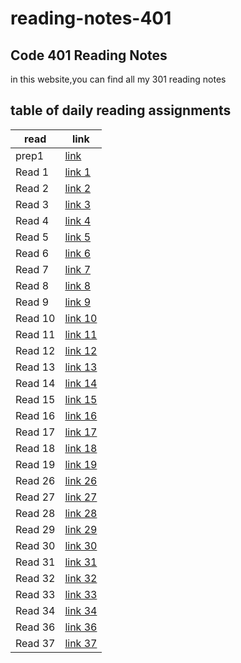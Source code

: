 # reading-notes-401

## Code 401 Reading Notes
in this website,you can find all my 301 reading notes

## table of daily reading assignments

**read** | **link**
---------|----------
prep1      |[link](https://yazan-alshekha.github.io/reading-notes-401/prep1)
Read 1     |[link 1](https://yazan-alshekha.github.io/reading-notes-401/read01)
Read 2     |[link 2](https://yazan-alshekha.github.io/reading-notes-401/read02)
Read 3     |[link 3](https://yazan-alshekha.github.io/reading-notes-401/read03)
Read 4     |[link 4](https://yazan-alshekha.github.io/reading-notes-401/read04)
Read 5     |[link 5](https://yazan-alshekha.github.io/reading-notes-401/read05)
Read 6     |[link 6](https://yazan-alshekha.github.io/reading-notes-401/read06)
Read 7     |[link 7](https://yazan-alshekha.github.io/reading-notes-401/read07)
Read 8     |[link 8](https://yazan-alshekha.github.io/reading-notes-401/read08)
Read 9     |[link 9](https://yazan-alshekha.github.io/reading-notes-401/read09)
Read 10    |[link 10](https://yazan-alshekha.github.io/reading-notes-401/read10)
Read 11    |[link 11](https://yazan-alshekha.github.io/reading-notes-401/read11)
Read 12    |[link 12](https://yazan-alshekha.github.io/reading-notes-401/read12)
Read 13    |[link 13](https://yazan-alshekha.github.io/reading-notes-401/read13)
Read 14    |[link 14](https://yazan-alshekha.github.io/reading-notes-401/read14)
Read 15    |[link 15](https://yazan-alshekha.github.io/reading-notes-401/read15)
Read 16    |[link 16](https://yazan-alshekha.github.io/reading-notes-401/read16)
Read 17    |[link 17](https://yazan-alshekha.github.io/reading-notes-401/read17)
Read 18    |[link 18](https://yazan-alshekha.github.io/reading-notes-401/read18)
Read 19    |[link 19](https://yazan-alshekha.github.io/reading-notes-401/read19)
Read 26    |[link 26](https://yazan-alshekha.github.io/reading-notes-401/read26)
Read 27    |[link 27](https://yazan-alshekha.github.io/reading-notes-401/read27)
Read 28    |[link 28](https://yazan-alshekha.github.io/reading-notes-401/read28)
Read 29    |[link 29](https://yazan-alshekha.github.io/reading-notes-401/read29)
Read 30    |[link 30](https://yazan-alshekha.github.io/reading-notes-401/read30)
Read 31    |[link 31](https://yazan-alshekha.github.io/reading-notes-401/read31)
Read 32    |[link 32](https://yazan-alshekha.github.io/reading-notes-401/read32)
Read 33    |[link 33](https://yazan-alshekha.github.io/reading-notes-401/read33)
Read 34    |[link 34](https://yazan-alshekha.github.io/reading-notes-401/read34)
Read 36    |[link 36](https://yazan-alshekha.github.io/reading-notes-401/read36)
Read 37    |[link 37](https://yazan-alshekha.github.io/reading-notes-401/read37)